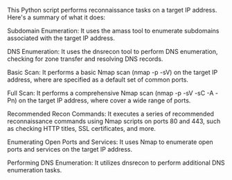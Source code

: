 This Python script performs reconnaissance tasks on a target IP address. Here's a summary of what it does:

Subdomain Enumeration: 
It uses the amass tool to enumerate subdomains associated with the target IP address.

DNS Enumeration: 
It uses the dnsrecon tool to perform DNS enumeration, checking for zone transfer and resolving DNS records.

Basic Scan: 
It performs a basic Nmap scan (nmap -p <ports> -sV) on the target IP address, where <ports> are specified as a default set of common ports.

Full Scan: 
It performs a comprehensive Nmap scan (nmap -p <ports> -sV -sC -A -Pn) on the target IP address, where <ports> cover a wide range of ports.

Recommended Recon Commands: 
It executes a series of recommended reconnaissance commands using Nmap scripts on ports 80 and 443, such as checking HTTP titles, SSL certificates, and more.

Enumerating Open Ports and Services: 
It uses Nmap to enumerate open ports and services on the target IP address.

Performing DNS Enumeration: 
It utilizes dnsrecon to perform additional DNS enumeration tasks.
